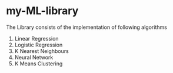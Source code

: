 # my-ML-library
The Library consists of the implementation of following algorithms
1. Linear Regression
2. Logistic Regression
3. K Nearest Neighbours
4. Neural Network
5. K Means Clustering
